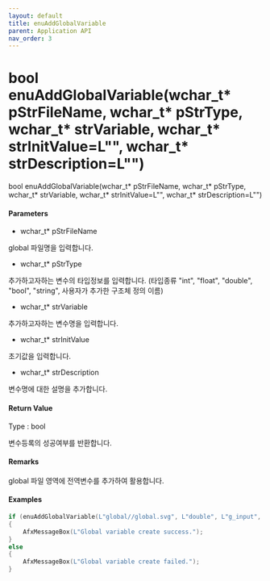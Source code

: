 ```yaml
---
layout: default
title: enuAddGlobalVariable
parent: Application API
nav_order: 3
---
```

# bool enuAddGlobalVariable\(wchar\_t\* pStrFileName, wchar\_t\* pStrType, wchar\_t\* strVariable, wchar\_t\* strInitValue=L"", wchar\_t\* strDescription=L""\)

bool enuAddGlobalVariable\(wchar\_t\* pStrFileName, wchar\_t\* pStrType, wchar\_t\* strVariable, wchar\_t\* strInitValue=L"", wchar\_t\* strDescription=L""\)

#### Parameters

* wchar\_t\* pStrFileName

global 파일명을 입력합니다.

* wchar\_t\* pStrType

추가하고자하는 변수의 타입정보를 입력합니다. \(타입종류 "int", "float", "double", "bool", "string", 사용자가 추가한 구조체 정의 이름\)

* wchar\_t\* strVariable

추가하고자하는 변수명을 입력합니다.

* wchar\_t\* strInitValue

초기값을 입력합니다.

* wchar\_t\* strDescription

변수명에 대한 설명을 추가합니다.

#### Return Value

Type : bool

변수등록의 성공여부를 반환합니다.

#### Remarks

global 파일 영역에 전역변수를 추가하여 활용합니다.

#### Examples

```cpp
if (enuAddGlobalVariable(L"global//global.svg", L"double", L"g_input", L"55.45", L"global variable input1"))
{
    AfxMessageBox(L"Global variable create success.");
}
else
{
    AfxMessageBox(L"Global variable create failed.");
}
```



